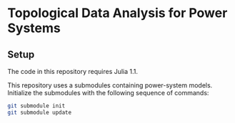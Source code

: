 Topological Data Analysis for Power Systems
===========================================


Setup
-----

The code in this repository requires Julia 1.1.

This repository uses a submodules containing power-system models. Initialize the submodules with the following sequence of commands:
```bash
git submodule init
git submodule update
